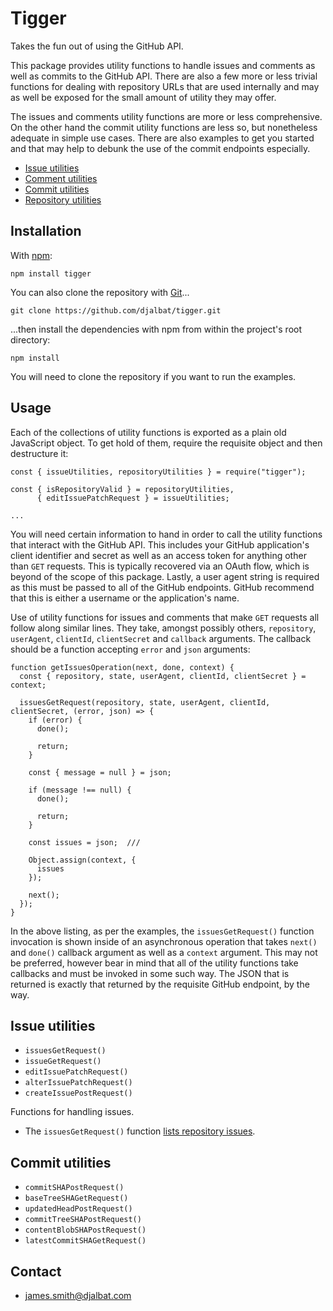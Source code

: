 # Tigger

Takes the fun out of using the GitHub API.

This package provides utility functions to handle issues and comments as well as commits to the GitHub API. There are also a few more or less trivial functions for dealing with repository URLs that are used internally and may as well be exposed for the small amount of utility they may offer. 

The issues and comments utility functions are more or less comprehensive. On the other hand the commit utility functions are less so, but nonetheless adequate in simple use cases. There are also examples to get you started and that may help to debunk the use of the commit endpoints especially. 

* [Issue utilities](#issue-utilities)
* [Comment utilities](#comment-utilities)
* [Commit utilities](#commit-utilities)
* [Repository utilities](#repository-utilities)

## Installation

With [npm](https://www.npmjs.com/):

    npm install tigger

You can also clone the repository with [Git](https://git-scm.com/)...

    git clone https://github.com/djalbat/tigger.git

...then install the dependencies with npm from within the project's root directory:

    npm install

You will need to clone the repository if you want to run the examples.

## Usage

Each of the collections of utility functions is exported as a plain old JavaScript object. To get hold of them, require the requisite object and then destructure it:

```
const { issueUtilities, repositoryUtilities } = require("tigger");

const { isRepositoryValid } = repositoryUtilities,
      { editIssuePatchRequest } = issueUtilities;

...
```

You will need certain information to hand in order to call the utility functions that interact with the GitHub API. This includes your GitHub application's client identifier and secret as well as an access token for anything other than `GET` requests. This is typically recovered via an OAuth flow, which is beyond of the scope of this package. Lastly, a user agent string is required as this must be passed to all of the GitHub endpoints. GitHub recommend that this is either a username or the application's name.

Use of utility functions for issues and comments that make `GET` requests all follow along similar lines. They take, amongst possibly others, `repository`, `userAgent`, `clientId`, `clientSecret` and `callback` arguments. The callback should be a function accepting `error` and `json` arguments:

```
function getIssuesOperation(next, done, context) {
  const { repository, state, userAgent, clientId, clientSecret } = context;

  issuesGetRequest(repository, state, userAgent, clientId, clientSecret, (error, json) => {
    if (error) {
      done();
    
      return;
    }
    
    const { message = null } = json;
    
    if (message !== null) {
      done();
      
      return;
    }
    
    const issues = json;  ///
    
    Object.assign(context, {
      issues
    });
    
    next();
  });
}
```

In the above listing, as per the examples, the `issuesGetRequest()` function invocation is shown inside of an asynchronous operation that takes `next()` and `done()` callback argument as well as a `context` argument. This may not be preferred, however bear in mind that all of the utility functions take callbacks and must be invoked in some such way. The JSON that is returned is exactly that returned by the requisite GitHub endpoint, by the way. 

## Issue utilities

- `issuesGetRequest()`
- `issueGetRequest()`
- `editIssuePatchRequest()`
- `alterIssuePatchRequest()`
- `createIssuePostRequest()`

Functions for handling issues.

* The `issuesGetRequest()` function [lists repository issues](https://docs.github.com/en/free-pro-team@latest/rest/issues/issues?apiVersion=2022-11-28#list-repository-issues).   

## Commit utilities

- `commitSHAPostRequest()`
- `baseTreeSHAGetRequest()`
- `updatedHeadPostRequest()`
- `commitTreeSHAPostRequest()`
- `contentBlobSHAPostRequest()`
- `latestCommitSHAGetRequest()`



## Contact

- james.smith@djalbat.com
